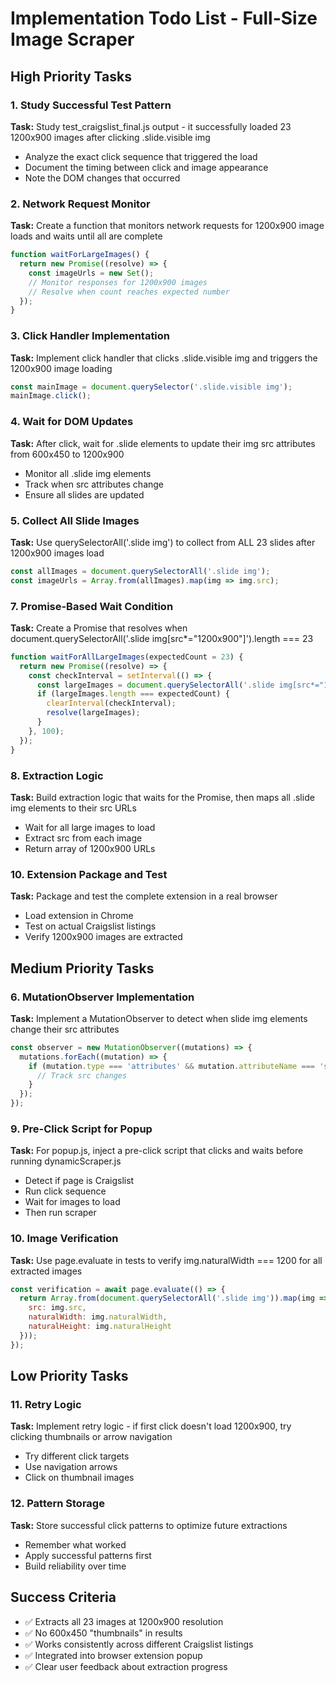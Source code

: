 # Implementation Todo List - Full-Size Image Scraper

## High Priority Tasks

### 1. Study Successful Test Pattern
**Task:** Study test_craigslist_final.js output - it successfully loaded 23 1200x900 images after clicking .slide.visible img
- Analyze the exact click sequence that triggered the load
- Document the timing between click and image appearance
- Note the DOM changes that occurred

### 2. Network Request Monitor
**Task:** Create a function that monitors network requests for 1200x900 image loads and waits until all are complete
```javascript
function waitForLargeImages() {
  return new Promise((resolve) => {
    const imageUrls = new Set();
    // Monitor responses for 1200x900 images
    // Resolve when count reaches expected number
  });
}
```

### 3. Click Handler Implementation
**Task:** Implement click handler that clicks .slide.visible img and triggers the 1200x900 image loading
```javascript
const mainImage = document.querySelector('.slide.visible img');
mainImage.click();
```

### 4. Wait for DOM Updates
**Task:** After click, wait for .slide elements to update their img src attributes from 600x450 to 1200x900
- Monitor all .slide img elements
- Track when src attributes change
- Ensure all slides are updated

### 5. Collect All Slide Images
**Task:** Use querySelectorAll('.slide img') to collect from ALL 23 slides after 1200x900 images load
```javascript
const allImages = document.querySelectorAll('.slide img');
const imageUrls = Array.from(allImages).map(img => img.src);
```

### 7. Promise-Based Wait Condition
**Task:** Create a Promise that resolves when document.querySelectorAll('.slide img[src*="1200x900"]').length === 23
```javascript
function waitForAllLargeImages(expectedCount = 23) {
  return new Promise((resolve) => {
    const checkInterval = setInterval(() => {
      const largeImages = document.querySelectorAll('.slide img[src*="1200x900"]');
      if (largeImages.length === expectedCount) {
        clearInterval(checkInterval);
        resolve(largeImages);
      }
    }, 100);
  });
}
```

### 8. Extraction Logic
**Task:** Build extraction logic that waits for the Promise, then maps all .slide img elements to their src URLs
- Wait for all large images to load
- Extract src from each image
- Return array of 1200x900 URLs

### 10. Extension Package and Test
**Task:** Package and test the complete extension in a real browser
- Load extension in Chrome
- Test on actual Craigslist listings
- Verify 1200x900 images are extracted

## Medium Priority Tasks

### 6. MutationObserver Implementation
**Task:** Implement a MutationObserver to detect when slide img elements change their src attributes
```javascript
const observer = new MutationObserver((mutations) => {
  mutations.forEach((mutation) => {
    if (mutation.type === 'attributes' && mutation.attributeName === 'src') {
      // Track src changes
    }
  });
});
```

### 9. Pre-Click Script for Popup
**Task:** For popup.js, inject a pre-click script that clicks and waits before running dynamicScraper.js
- Detect if page is Craigslist
- Run click sequence
- Wait for images to load
- Then run scraper

### 10. Image Verification
**Task:** Use page.evaluate in tests to verify img.naturalWidth === 1200 for all extracted images
```javascript
const verification = await page.evaluate(() => {
  return Array.from(document.querySelectorAll('.slide img')).map(img => ({
    src: img.src,
    naturalWidth: img.naturalWidth,
    naturalHeight: img.naturalHeight
  }));
});
```

## Low Priority Tasks

### 11. Retry Logic
**Task:** Implement retry logic - if first click doesn't load 1200x900, try clicking thumbnails or arrow navigation
- Try different click targets
- Use navigation arrows
- Click on thumbnail images

### 12. Pattern Storage
**Task:** Store successful click patterns to optimize future extractions
- Remember what worked
- Apply successful patterns first
- Build reliability over time

## Success Criteria
- ✅ Extracts all 23 images at 1200x900 resolution
- ✅ No 600x450 "thumbnails" in results
- ✅ Works consistently across different Craigslist listings
- ✅ Integrated into browser extension popup
- ✅ Clear user feedback about extraction progress